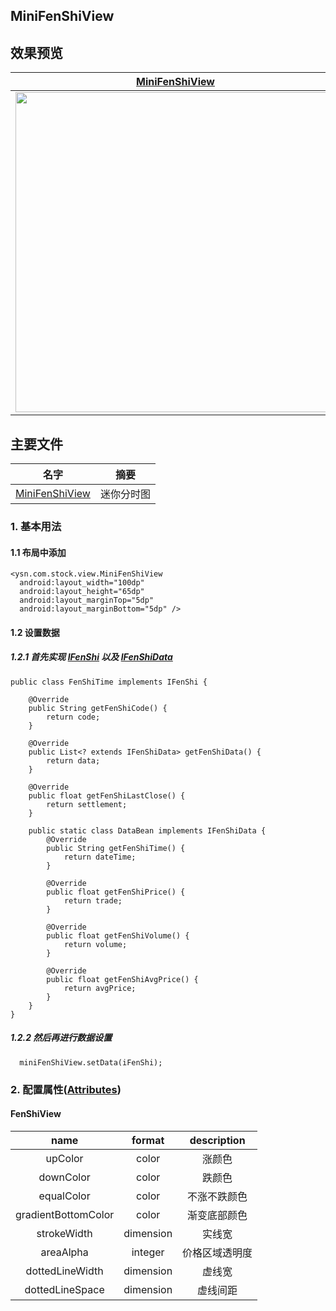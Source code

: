 ## MiniFenShiView

## 效果预览

| [MiniFenShiView]                    | 
| ------------------------------- | 
| <img src="images/minifenshiview.gif" height="512" /> |


## 主要文件
| 名字             | 摘要           |
| ---------------- | -------------- |
| [MiniFenShiView] | 迷你分时图 |


### 1. 基本用法

#### 1.1 布局中添加
```android
<ysn.com.stock.view.MiniFenShiView
  android:layout_width="100dp"
  android:layout_height="65dp"
  android:layout_marginTop="5dp"
  android:layout_marginBottom="5dp" />
```

#### 1.2 设置数据

##### 1.2.1 首先实现 [IFenShi] 以及 [IFenShiData] 
```android
public class FenShiTime implements IFenShi {

    @Override
    public String getFenShiCode() {
        return code;
    }

    @Override
    public List<? extends IFenShiData> getFenShiData() {
        return data;
    }

    @Override
    public float getFenShiLastClose() {
        return settlement;
    }

    public static class DataBean implements IFenShiData {
        @Override
        public String getFenShiTime() {
            return dateTime;
        }

        @Override
        public float getFenShiPrice() {
            return trade;
        }

        @Override
        public float getFenShiVolume() {
            return volume;
        }

        @Override
        public float getFenShiAvgPrice() {
            return avgPrice;
        }
    }
}

```
##### 1.2.2 然后再进行数据设置
```android
  miniFenShiView.setData(iFenShi);
```


### 2. 配置属性([Attributes])

#### FenShiView
|name|format|description|
|:---:|:---:|:---:|
| upColor | color | 涨颜色 |
| downColor | color | 跌颜色 |
| equalColor | color | 不涨不跌颜色 |
| gradientBottomColor | color | 渐变底部颜色 |
| strokeWidth | dimension | 实线宽 |
| areaAlpha | integer | 价格区域透明度 |
| dottedLineWidth | dimension | 虚线宽 |
| dottedLineSpace | dimension | 虚线间距 |

[MiniFenShiView]:https://github.com/yangsanning/StockView/blob/master/stock/src/main/java/ysn/com/stock/view/MiniFenShiView.java
[IFenShi]:https://github.com/yangsanning/StockView/blob/master/stock/src/main/java/ysn/com/stock/bean/IFenShi.java
[IFenShiData]:https://github.com/yangsanning/StockView/blob/master/stock/src/main/java/ysn/com/stock/bean/IFenShiData.java
[Attributes]:https://github.com/yangsanning/StockView/blob/master/stock/src/main/res/values/attrs_mini_fen_shi.xml

